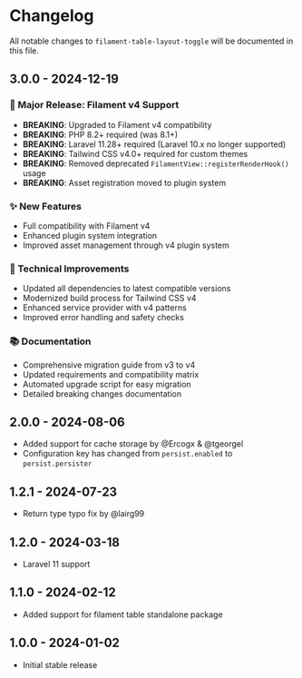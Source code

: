 # Changelog

All notable changes to `filament-table-layout-toggle` will be documented in this file.

## 3.0.0 - 2024-12-19

### 🚀 Major Release: Filament v4 Support

- **BREAKING**: Upgraded to Filament v4 compatibility
- **BREAKING**: PHP 8.2+ required (was 8.1+)
- **BREAKING**: Laravel 11.28+ required (Laravel 10.x no longer supported)
- **BREAKING**: Tailwind CSS v4.0+ required for custom themes
- **BREAKING**: Removed deprecated `FilamentView::registerRenderHook()` usage
- **BREAKING**: Asset registration moved to plugin system

### ✨ New Features
- Full compatibility with Filament v4
- Enhanced plugin system integration
- Improved asset management through v4 plugin system

### 🔧 Technical Improvements
- Updated all dependencies to latest compatible versions
- Modernized build process for Tailwind CSS v4
- Enhanced service provider with v4 patterns
- Improved error handling and safety checks

### 📚 Documentation
- Comprehensive migration guide from v3 to v4
- Updated requirements and compatibility matrix
- Automated upgrade script for easy migration
- Detailed breaking changes documentation

## 2.0.0 - 2024-08-06

- Added support for cache storage by @Ercogx & @tgeorgel
- Configuration key has changed from `persist.enabled` to `persist.persister`

## 1.2.1 - 2024-07-23

- Return type typo fix by @lairg99

## 1.2.0 - 2024-03-18

- Laravel 11 support

## 1.1.0 - 2024-02-12

- Added support for filament table standalone package

## 1.0.0 - 2024-01-02

- Initial stable release
